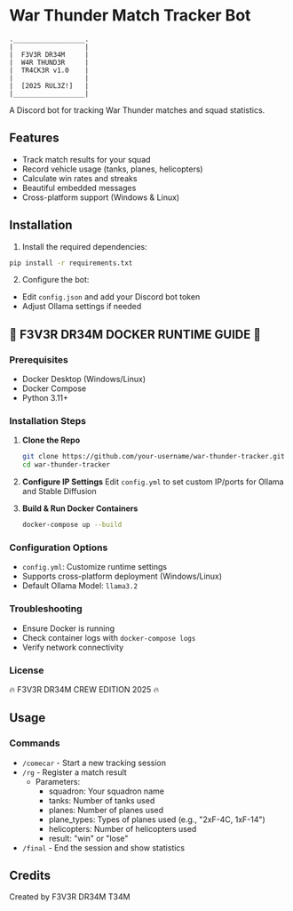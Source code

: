 # War Thunder Match Tracker Bot

```
.__________________.
|                  |
|  F3V3R DR34M     |
|  W4R THUND3R     |
|  TR4CK3R v1.0    |
|                  |
|  [2025 RUL3Z!]   |
|__________________|
```

A Discord bot for tracking War Thunder matches and squad statistics.

## Features
- Track match results for your squad
- Record vehicle usage (tanks, planes, helicopters)
- Calculate win rates and streaks
- Beautiful embedded messages
- Cross-platform support (Windows & Linux)

## Installation

1. Install the required dependencies:
```bash
pip install -r requirements.txt
```

2. Configure the bot:
- Edit `config.json` and add your Discord bot token
- Adjust Ollama settings if needed

## 🚀 F3V3R DR34M DOCKER RUNTIME GUIDE 🚀

### Prerequisites
- Docker Desktop (Windows/Linux)
- Docker Compose
- Python 3.11+

### Installation Steps

1. **Clone the Repo** 
   ```bash
   git clone https://github.com/your-username/war-thunder-tracker.git
   cd war-thunder-tracker
   ```

2. **Configure IP Settings**
   Edit `config.yml` to set custom IP/ports for Ollama and Stable Diffusion

3. **Build & Run Docker Containers**
   ```bash
   docker-compose up --build
   ```

### Configuration Options

- `config.yml`: Customize runtime settings
- Supports cross-platform deployment (Windows/Linux)
- Default Ollama Model: `llama3.2`

### Troubleshooting

- Ensure Docker is running
- Check container logs with `docker-compose logs`
- Verify network connectivity

### License
🔥 F3V3R DR34M CREW EDITION 2025 🔥

## Usage

### Commands
- `/comecar` - Start a new tracking session
- `/rg` - Register a match result
  - Parameters:
    - squadron: Your squadron name
    - tanks: Number of tanks used
    - planes: Number of planes used
    - plane_types: Types of planes used (e.g., "2xF-4C, 1xF-14")
    - helicopters: Number of helicopters used
    - result: "win" or "lose"
- `/final` - End the session and show statistics

## Credits
Created by F3V3R DR34M T34M
